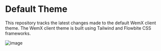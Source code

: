# Default Theme

This repository tracks the latest changes made to the default WemX client theme. The WemX client theme is built using Tailwind and Flowbite CSS frameworks.

![image](https://github.com/WemxPro/theme-tailwind/assets/58806240/2ffe4214-893b-4f57-beb3-6dfe1583c17f)
